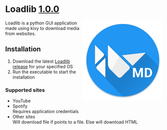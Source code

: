 # Loadlib [1.0.0](https://github.com/velolib/loadlib/releases)
<img align="right" height="256" src="https://github.com/kivymd/internal/raw/main/logo/kivymd_logo_blue.png"/>
Loadlib is a python GUI application made using kivy to download media from websites.

## Installation
1. Download the latest [Loadlib release](https://github.com/velolib/loadlib/releases) for your specified OS
2. Run the executable to start the installation

### Supported sites
- YouTube
- Spotify\
Requires application credentials
- Other sites\
Will download file if points to a file. Else will download HTML